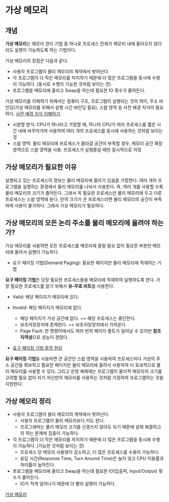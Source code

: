 # 가상 메모리

## 개념
<b>가상 메모리</b>는 메모리 관리 기법 중 하나로 프로세스 전체가 메모리 내에 올라오지 않더라도 실행이 가능하도록 하는 기법이다.   

가상 메모리의 장점은 다음과 같다.   

* 사용자 프로그램이 물리 메모리의 제약에서 벗어난다.
* 각 프로그램이 더 작은 메모리를 차지하기 때문에 더 많은 프로그램을 동시에 수행이 가능하다. (동시로 수행이 가능한 것처럼 보이는 것)
* 프로그램을 메모리에 올리고 Swap을 하는데 필요한 IO 횟수가 줄어든다.   

가상 메모리를 이해하기 위해서는 컴퓨터 구조, 프로그램이 실행되는 것의 의미, 주소 바인딩(가상 메모리를 위해서 실행 시간 바인딩 필요), 스왑 영역 등 사전 배경 지식이 필요하다. [사전 배경 지식 이해하기](https://youtu.be/5pEDL6c--_k?t=61)   

* 시분할 방식: CPU가 하나라고 가정할 때, 하나의 CPU가 여러 프로세스를 짧은 시간 내에 바꾸어가며 사용하여 여러 개의 프로세스를 동시에 사용하는 것처럼 보이는 것
* 스왑 영역: 물리 메모리에 프로세스가 올라갈 공간이 부족할 경우, 메모리 공간 확장 영역으로 스왑 영역을 사용. 프로세스가 실행중일 때만 일시적으로 저장   

## 가상 메모리가 필요한 이유
실행되고 있는 프로세스의 정보는 물리 메모리에 올라가 있음을 가정한다. 여러 개의 프로그램을 실행하는 환경에서 물리 메모리를 나눠서 사용한다. 즉, 여러 개를 사용할 수록 물리 메모리의 크기가 줄어든다. 그래서 꼭 필요한 프로세스만 물리 메모리에 두고 다른 프로세스는 스왑 영역에 둔다. 만약 크기가 큰 프로세스라면 물리 메모리의 공간이 부족하여 사용이 불가하다. 그래서 가상 메모리가 필요하다.   

## 가상 메모리의 모든 논리 주소를 물리 메모리에 올려야 하는가?
가상 메모리를 사용하면 모든 프로세스를 메모리에 올릴 필요 없이 필요한 부분만 메모리에 올려서 실행이 가능하다.   

* 요구 페이징 기법(Demand Paging): 필요한 페이지만 물리 메모리에 적재하는 기법   

<b>요구 페이징 기법</b>은 당장 필요한 프로세스들을 메모리에 적재하여 실행하도록 한다. 가장 필요한 프로세스를 알기 위해서 <b>유-무효 비트</b>를 사용한다.   

* Valid: 해당 페이지가 메모리에 있다.
* Invalid: 해당 페이지가 메모리에 없다.
    * 해당 페이지가 가상 공간에 없다. => 해당 프로세스는 중단한다.
    * 보조저장장치에 존재한다. => 보조저장장치에서 가져온다.
    * Page Fault: 한 명령어에서도 여러 번의 페이지 폴트가 일어날 수 있지만 <b>참조지역성</b>으로 성능이 괜찮다.   

* [요구 페이징 기법 동작 원리](https://youtu.be/5pEDL6c--_k?t=450)   

<b>요구 페이징 기법</b>을 사용하면 큰 공간인 스왑 영역을 사용하여 프로세스마다 가상의 주소 공간을 확보하고 필요한 페이지만 물리 메모리에 올려서 사용하여 더 효과적으로 물리 메모리를 사용할 수 있다. 그리고 운영 체제에는 프로그램이 물리적 메모리의 크기를 고려할 필요 없이 자기 자신만의 메모리를 사용하는 것처럼 가정하여 프로그램하는 것을 지원한다.   

## 가상 메모리 정리
* 사용자 프로그램이 물리 메모리의 제약에서 벗어난다.
    * 사용자 프로그램이 물리 메모리보다 커도 된다.
    * 프로그래머는 물리 메모리 크기를 신경쓰지 않아도 되기 때문에 실제 해결하고자 하는 문제에 집중이 가능하다.
* 각 프로그램이 더 작은 메모리를 차지하기 때문에 더 많은 프로그램을 동시에 수행이 가능하다. (가능한 것처럼 보이는 것)
    * 프로세스 당 메모리 사용량이 감소하고, 더 많은 프로세스를 수용이 가능하다.
    * 응답 시간(Response Time, Turn Around Time)은 늘지 않고 CPU 이용률과 처리률이 높아진다.
* 프로그램을 메모리에 올리고 Swap을 하는데 필요한 IO(입출력, Input/Output) 횟수가 줄어든다.
    * IO가 적게 일어나기 때문에 더 빨리 실행이 가능하다.

[가상 메모리](https://www.youtube.com/watch?v=5pEDL6c--_k)